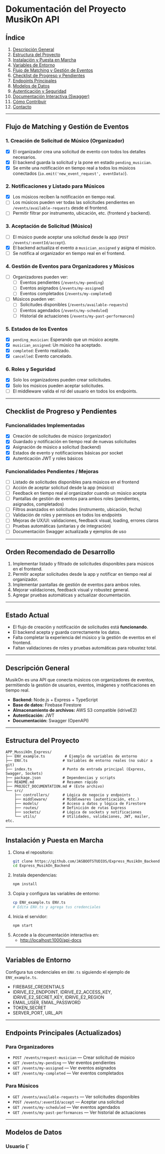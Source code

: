 # Dokumentación del Proyecto MusikOn API

## Índice
1. [Descripción General](#descripción-general)
2. [Estructura del Proyecto](#estructura-del-proyecto)
3. [Instalación y Puesta en Marcha](#instalación-y-puesta-en-marcha)
4. [Variables de Entorno](#variables-de-entorno)
5. [Flujo de Matching y Gestión de Eventos](#flujo-de-matching-y-gestión-de-eventos)
6. [Checklist de Progreso y Pendientes](#checklist-de-progreso-y-pendientes)
7. [Endpoints Principales](#endpoints-principales)
8. [Modelos de Datos](#modelos-de-datos)
9. [Autenticación y Seguridad](#autenticación-y-seguridad)
10. [Documentación Interactiva (Swagger)](#documentación-interactiva-swagger)
11. [Cómo Contribuir](#cómo-contribuir)
12. [Contacto](#contacto)

---

## Flujo de Matching y Gestión de Eventos

### 1. Creación de Solicitud de Músico (Organizador)
- [x] El organizador crea una solicitud de evento con todos los detalles necesarios.
- [x] El backend guarda la solicitud y la pone en estado `pending_musician`.
- [x] Se emite una notificación en tiempo real a todos los músicos conectados (`io.emit('new_event_request', eventData)`).

### 2. Notificaciones y Listado para Músicos
- [x] Los músicos reciben la notificación en tiempo real.
- [ ] Los músicos pueden ver todas las solicitudes pendientes en `/events/available-requests` desde el frontend.
- [ ] Permitir filtrar por instrumento, ubicación, etc. (frontend y backend).

### 3. Aceptación de Solicitud (Músico)
- [ ] El músico puede aceptar una solicitud desde la app (`POST /events/:eventId/accept`).
- [x] El backend actualiza el evento a `musician_assigned` y asigna el músico.
- [ ] Se notifica al organizador en tiempo real en el frontend.

### 4. Gestión de Eventos para Organizadores y Músicos
- [ ] Organizadores pueden ver:
  - [ ] Eventos pendientes (`/events/my-pending`)
  - [ ] Eventos asignados (`/events/my-assigned`)
  - [ ] Eventos completados (`/events/my-completed`)
- [ ] Músicos pueden ver:
  - [ ] Solicitudes disponibles (`/events/available-requests`)
  - [ ] Eventos agendados (`/events/my-scheduled`)
  - [ ] Historial de actuaciones (`/events/my-past-performances`)

### 5. Estados de los Eventos
- [x] `pending_musician`: Esperando que un músico acepte.
- [x] `musician_assigned`: Un músico ha aceptado.
- [x] `completed`: Evento realizado.
- [x] `cancelled`: Evento cancelado.

### 6. Roles y Seguridad
- [x] Solo los organizadores pueden crear solicitudes.
- [x] Solo los músicos pueden aceptar solicitudes.
- [ ] El middleware valida el rol del usuario en todos los endpoints.

---

## Checklist de Progreso y Pendientes

### Funcionalidades Implementadas
- [x] Creación de solicitudes de músico (organizador)
- [x] Guardado y notificación en tiempo real de nuevas solicitudes
- [x] Asignación de músico a solicitud (backend)
- [x] Estados de evento y notificaciones básicas por socket
- [x] Autenticación JWT y roles básicos

### Funcionalidades Pendientes / Mejoras
- [ ] Listado de solicitudes disponibles para músicos en el frontend
- [ ] Acción de aceptar solicitud desde la app (músico)
- [ ] Feedback en tiempo real al organizador cuando un músico acepta
- [ ] Pantallas de gestión de eventos para ambos roles (pendientes, asignados, completados)
- [ ] Filtros avanzados en solicitudes (instrumento, ubicación, fecha)
- [ ] Validación de roles y permisos en todos los endpoints
- [ ] Mejoras de UX/UI: validaciones, feedback visual, loading, errores claros
- [ ] Pruebas automáticas (unitarias y de integración)
- [ ] Documentación Swagger actualizada y ejemplos de uso

---

## Orden Recomendado de Desarrollo
1. Implementar listado y filtrado de solicitudes disponibles para músicos en el frontend.
2. Permitir aceptar solicitudes desde la app y notificar en tiempo real al organizador.
3. Implementar pantallas de gestión de eventos para ambos roles.
4. Mejorar validaciones, feedback visual y robustez general.
5. Agregar pruebas automáticas y actualizar documentación.

---

## Estado Actual
- El flujo de creación y notificación de solicitudes está **funcionando**.
- El backend acepta y guarda correctamente los datos.
- Falta completar la experiencia del músico y la gestión de eventos en el frontend.
- Faltan validaciones de roles y pruebas automáticas para robustez total.

---

## Descripción General
MusikOn es una API que conecta músicos con organizadores de eventos, permitiendo la gestión de usuarios, eventos, imágenes y notificaciones en tiempo real.

- **Backend:** Node.js + Express + TypeScript
- **Base de datos:** Firebase Firestore
- **Almacenamiento de archivos:** AWS S3 compatible (idriveE2)
- **Autenticación:** JWT
- **Documentación:** Swagger (OpenAPI)

---

## Estructura del Proyecto

```
APP_MussikOn_Express/
├── ENV_example.ts         # Ejemplo de variables de entorno
├── ENV.ts                # Variables de entorno reales (no subir a git)
├── index.ts              # Punto de entrada principal (Express, Swagger, Sockets)
├── package.json          # Dependencias y scripts
├── README.md             # Resumen rápido
├── PROJECT_DOCUMENTATION.md # (Este archivo)
└── src/
    ├── controllers/      # Lógica de negocio y endpoints
    ├── middleware/       # Middlewares (autenticación, etc.)
    ├── models/           # Acceso a datos y lógica de Firestore
    ├── routes/           # Definición de rutas Express
    ├── sockets/          # Lógica de sockets y notificaciones
    └── utils/            # Utilidades, validaciones, JWT, mailer, etc.
```

---

## Instalación y Puesta en Marcha

1. Clona el repositorio:
   ```bash
   git clone https://github.com/JASBOOTSTUDIOS/Express_MusikOn_Backend.git
   cd Express_MusikOn_Backend
   ```
2. Instala dependencias:
   ```bash
   npm install
   ```
3. Copia y configura las variables de entorno:
   ```bash
   cp ENV_example.ts ENV.ts
   # Edita ENV.ts y agrega tus credenciales
   ```
4. Inicia el servidor:
   ```bash
   npm start
   ```
5. Accede a la documentación interactiva en:
   - [http://localhost:1000/api-docs](http://localhost:1000/api-docs)

---

## Variables de Entorno
Configura tus credenciales en `ENV.ts` siguiendo el ejemplo de `ENV_example.ts`.

- FIREBASE_CREDENTIALS
- IDRIVE_E2_ENDPOINT, IDRIVE_E2_ACCESS_KEY, IDRIVE_E2_SECRET_KEY, IDRIVE_E2_REGION
- EMAIL_USER, EMAIL_PASSWORD
- TOKEN_SECRET
- SERVER_PORT, URL_API

---

## Endpoints Principales (Actualizados)

### Para Organizadores
- `POST /events/request-musician` — Crear solicitud de músico
- `GET /events/my-pending` — Ver eventos pendientes
- `GET /events/my-assigned` — Ver eventos asignados
- `GET /events/my-completed` — Ver eventos completados

### Para Músicos
- `GET /events/available-requests` — Ver solicitudes disponibles
- `POST /events/:eventId/accept` — Aceptar una solicitud
- `GET /events/my-scheduled` — Ver eventos agendados
- `GET /events/my-past-performances` — Ver historial de actuaciones

---

## Modelos de Datos

### Usuario (`